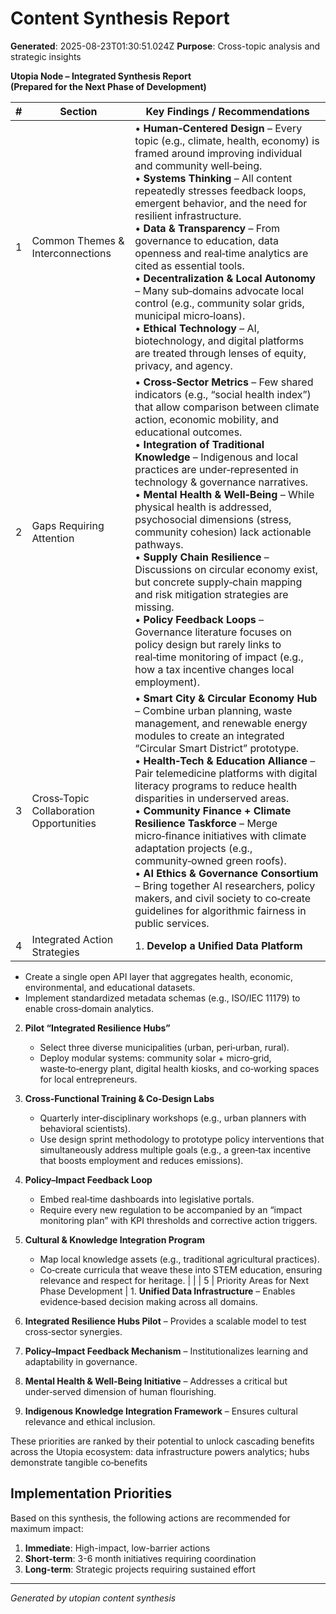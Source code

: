 # Content Synthesis Report

**Generated**: 2025-08-23T01:30:51.024Z
**Purpose**: Cross-topic analysis and strategic insights

**Utopia Node – Integrated Synthesis Report  
(Prepared for the Next Phase of Development)**  

| # | Section | Key Findings / Recommendations |
|---|---------|--------------------------------|
| 1 | Common Themes & Interconnections | • **Human‑Centered Design** – Every topic (e.g., climate, health, economy) is framed around improving individual and community well‑being. <br>• **Systems Thinking** – All content repeatedly stresses feedback loops, emergent behavior, and the need for resilient infrastructure. <br>• **Data & Transparency** – From governance to education, data openness and real‑time analytics are cited as essential tools. <br>• **Decentralization & Local Autonomy** – Many sub‑domains advocate local control (e.g., community solar grids, municipal micro‑loans). <br>• **Ethical Technology** – AI, biotechnology, and digital platforms are treated through lenses of equity, privacy, and agency. | |
| 2 | Gaps Requiring Attention | • **Cross‑Sector Metrics** – Few shared indicators (e.g., “social health index”) that allow comparison between climate action, economic mobility, and educational outcomes. <br>• **Integration of Traditional Knowledge** – Indigenous and local practices are under‑represented in technology & governance narratives. <br>• **Mental Health & Well‑Being** – While physical health is addressed, psychosocial dimensions (stress, community cohesion) lack actionable pathways. <br>• **Supply Chain Resilience** – Discussions on circular economy exist, but concrete supply‑chain mapping and risk mitigation strategies are missing. <br>• **Policy Feedback Loops** – Governance literature focuses on policy design but rarely links to real‑time monitoring of impact (e.g., how a tax incentive changes local employment). | |
| 3 | Cross‑Topic Collaboration Opportunities | • **Smart City & Circular Economy Hub** – Combine urban planning, waste management, and renewable energy modules to create an integrated “Circular Smart District” prototype. <br>• **Health‑Tech & Education Alliance** – Pair telemedicine platforms with digital literacy programs to reduce health disparities in underserved areas. <br>• **Community Finance + Climate Resilience Taskforce** – Merge micro‑finance initiatives with climate adaptation projects (e.g., community‑owned green roofs). <br>• **AI Ethics & Governance Consortium** – Bring together AI researchers, policy makers, and civil society to co‑create guidelines for algorithmic fairness in public services. | |
| 4 | Integrated Action Strategies | 1. **Develop a Unified Data Platform**  
   * Create a single open API layer that aggregates health, economic, environmental, and educational datasets.  
   * Implement standardized metadata schemas (e.g., ISO/IEC 11179) to enable cross‑domain analytics.  

2. **Pilot “Integrated Resilience Hubs”**  
   * Select three diverse municipalities (urban, peri‑urban, rural).  
   * Deploy modular systems: community solar + micro‑grid, waste‑to‑energy plant, digital health kiosks, and co‑working spaces for local entrepreneurs.  

3. **Cross‑Functional Training & Co‑Design Labs**  
   * Quarterly inter‑disciplinary workshops (e.g., urban planners with behavioral scientists).  
   * Use design sprint methodology to prototype policy interventions that simultaneously address multiple goals (e.g., a green‑tax incentive that boosts employment and reduces emissions).  

4. **Policy–Impact Feedback Loop**  
   * Embed real‑time dashboards into legislative portals.  
   * Require every new regulation to be accompanied by an “impact monitoring plan” with KPI thresholds and corrective action triggers.  

5. **Cultural & Knowledge Integration Program**  
   * Map local knowledge assets (e.g., traditional agricultural practices).  
   * Co‑create curricula that weave these into STEM education, ensuring relevance and respect for heritage. | |
| 5 | Priority Areas for Next Phase Development | 1. **Unified Data Infrastructure** – Enables evidence‑based decision making across all domains.  
2. **Integrated Resilience Hubs Pilot** – Provides a scalable model to test cross‑sector synergies.  
3. **Policy–Impact Feedback Mechanism** – Institutionalizes learning and adaptability in governance.  
4. **Mental Health & Well‑Being Initiative** – Addresses a critical but under‑served dimension of human flourishing.  
5. **Indigenous Knowledge Integration Framework** – Ensures cultural relevance and ethical inclusion.  

These priorities are ranked by their potential to unlock cascading benefits across the Utopia ecosystem: data infrastructure powers analytics; hubs demonstrate tangible co‑benefits

## Implementation Priorities
Based on this synthesis, the following actions are recommended for maximum impact:

1. **Immediate**: High-impact, low-barrier actions
2. **Short-term**: 3-6 month initiatives requiring coordination
3. **Long-term**: Strategic projects requiring sustained effort

---
*Generated by utopian content synthesis*
